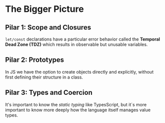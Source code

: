 
# The Bigger Picture

## Pilar 1: Scope and Closures

`let/const` declarations have a particular error behavior called the **Temporal Dead Zone (TDZ)** which results in observable but unusable variables.

## Pilar 2: Prototypes

In JS we have the option to create objects directly and explicitly, without first defining their structure in a class.

## Pilar 3: Types and Coercion

It's important to know the *static typing* like TypesScript, but it´s more important to know more deeply how the language itself manages value types.
